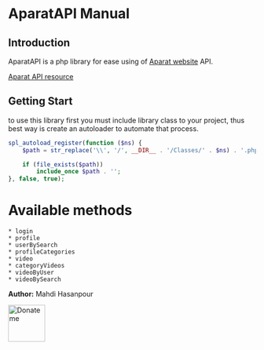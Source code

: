# AparatAPI Manual

## Introduction
AparatAPI is a php library for ease using of [Aparat website](https://aparat.com) API. 

[Aparat API resource](https://www.aparat.com/api)

## Getting Start
to use this library first you must include library class to your project,
thus best way is create an autoloader to automate that process.
```php
spl_autoload_register(function ($ns) {
    $path = str_replace('\\', '/', __DIR__ . '/Classes/' . $ns) . '.php';

    if (file_exists($path))
        include_once $path . '';
}, false, true);
```

# Available methods
    * login
    * profile
    * userBySearch
    * profileCategories
    * video
    * categoryVideos
    * videoByUser
    * videoBySearch

**Author:** Mahdi Hasanpour


[<img src="https://idpay.ir/icon-180.png" alt='Donate me' title='Donate me' width="75px" />](https://idpay.ir/mahdi-hasanpour)
